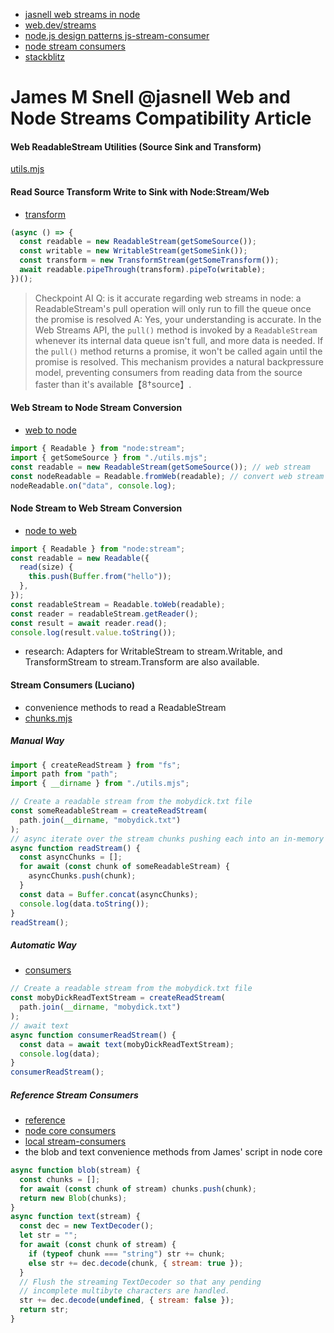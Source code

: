 - [jasnell web streams in node](https://www.jasnell.me/posts/webstreams)
- [web.dev/streams](https://web.dev/articles/streams)
- [node.js design patterns js-stream-consumer](https://www.nodejsdesignpatterns.com/blog/node-js-stream-consumer/)
- [node stream consumers](https://nodejs.org/api/webstreams.html#streamconsumersjsonstream)
- [stackblitz](https://stackblitz.com/~/github.com/bronifty/jasnell-webstreams)

# James M Snell @jasnell Web and Node Streams Compatibility Article

#### Web ReadableStream Utilities (Source Sink and Transform)

[utils.mjs](./utils.mjs)

#### Read Source Transform Write to Sink with Node:Stream/Web

- [transform](./transform-node-stream-web.mjs)

```js
(async () => {
  const readable = new ReadableStream(getSomeSource());
  const writable = new WritableStream(getSomeSink());
  const transform = new TransformStream(getSomeTransform());
  await readable.pipeThrough(transform).pipeTo(writable);
})();
```

> Checkpoint AI
> Q: is it accurate regarding web streams in node: a ReadableStream's pull operation will only run to fill the queue once the promise is resolved
> A: Yes, your understanding is accurate. In the Web Streams API, the `pull()` method is invoked by a `ReadableStream` whenever its internal data queue isn't full, and more data is needed. If the `pull()` method returns a promise, it won't be called again until the promise is resolved. This mechanism provides a natural backpressure model, preventing consumers from reading data from the source faster than it's available【8†source】.

#### Web Stream to Node Stream Conversion

- [web to node](./web-to-node-stream.mjs)

```js
import { Readable } from "node:stream";
import { getSomeSource } from "./utils.mjs";
const readable = new ReadableStream(getSomeSource()); // web stream
const nodeReadable = Readable.fromWeb(readable); // convert web stream to node stream
nodeReadable.on("data", console.log);
```

#### Node Stream to Web Stream Conversion

- [node to web](./node-to-web-stream.mjs)

```js
import { Readable } from "node:stream";
const readable = new Readable({
  read(size) {
    this.push(Buffer.from("hello"));
  },
});
const readableStream = Readable.toWeb(readable);
const reader = readableStream.getReader();
const result = await reader.read();
console.log(result.value.toString());
```

- research: Adapters for WritableStream to stream.Writable, and TransformStream to stream.Transform are also available.

#### Stream Consumers (Luciano)

- convenience methods to read a ReadableStream
- [chunks.mjs](./chunks.mjs)

##### Manual Way

```js
import { createReadStream } from "fs";
import path from "path";
import { __dirname } from "./utils.mjs";

// Create a readable stream from the mobydick.txt file
const someReadableStream = createReadStream(
  path.join(__dirname, "mobydick.txt")
);
// async iterate over the stream chunks pushing each into an in-memory array, then concatenate them into a Buffer and finally call the Buffer's toString() method to read it in the console
async function readStream() {
  const asyncChunks = [];
  for await (const chunk of someReadableStream) {
    asyncChunks.push(chunk);
  }
  const data = Buffer.concat(asyncChunks);
  console.log(data.toString());
}
readStream();
```

##### Automatic Way

- [consumers](./stream-consumers.mjs)

```js
// Create a readable stream from the mobydick.txt file
const mobyDickReadTextStream = createReadStream(
  path.join(__dirname, "mobydick.txt")
);
// await text
async function consumerReadStream() {
  const data = await text(mobyDickReadTextStream);
  console.log(data);
}
consumerReadStream();
```

##### Reference Stream Consumers

- [reference](./jasnell-node-lib-stream-consumers.js)
- [node core consumers](https://github.com/nodejs/node/blob/main/lib/stream/consumers.js)
- [local stream-consumers](./jasnell-node-lib-stream-consumers.js)
- the blob and text convenience methods from James' script in node core

```js
async function blob(stream) {
  const chunks = [];
  for await (const chunk of stream) chunks.push(chunk);
  return new Blob(chunks);
}
async function text(stream) {
  const dec = new TextDecoder();
  let str = "";
  for await (const chunk of stream) {
    if (typeof chunk === "string") str += chunk;
    else str += dec.decode(chunk, { stream: true });
  }
  // Flush the streaming TextDecoder so that any pending
  // incomplete multibyte characters are handled.
  str += dec.decode(undefined, { stream: false });
  return str;
}
```
